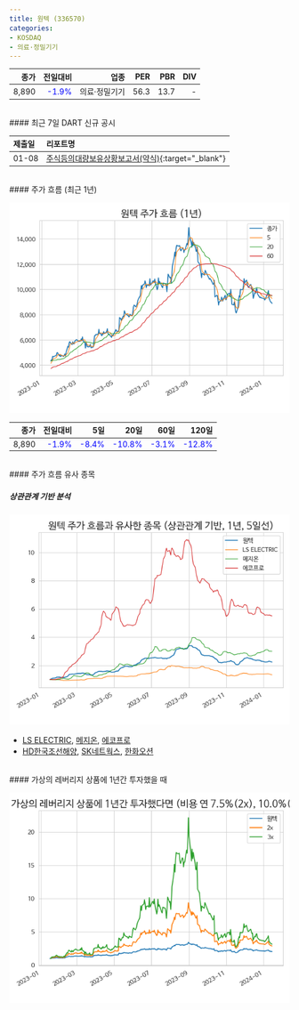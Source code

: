 ```yaml
---
title: 원텍 (336570)
categories:
- KOSDAQ
- 의료·정밀기기
---
```


|**종가**|**전일대비**|**업종**|**PER**|**PBR**|**DIV**|
|-------:|-----------:|-------:|------:|------:|------:|
|8,890|<span style="color: blue">-1.9%</span>|의료·정밀기기|56.3|13.7|-|

<!-- more -->

<br>
#### 최근 7일 DART 신규 공시


|**제출일**|**리포트명**|
|:-----|:-------|
|01-08|[주식등의대량보유상황보고서(약식)](https://dart.fss.or.kr/dsaf001/main.do?rcpNo=20240108000139){:target="_blank"}|

<br>
#### 주가 흐름 (최근 1년)

![336570](/assets/images/stock/336570.png)

|**종가**|**전일대비**|**5일**|**20일**|**60일**|**120일**|
|---:|-------:|--:|---:|---:|----:|
|8,890|<span style="color: blue">-1.9%</span>|<span style="color: blue">-8.4%</span>|<span style="color: blue">-10.8%</span>|<span style="color: blue">-3.1%</span>|<span style="color: blue">-12.8%</span>|

<br>
#### 주가 흐름 유사 종목

##### 상관관계 기반 분석

![336570](/assets/images/stock/336570_corr.png)
- [LS ELECTRIC](/010120/), [메지온](/140410/), [에코프로](/086520/)
- [HD한국조선해양](/009540/), [SK네트웍스](/001740/), [한화오션](/042660/)

<br>
#### 가상의 레버리지 상품에 1년간 투자했을 때

![336570](/assets/images/stock/336570_2x.png)